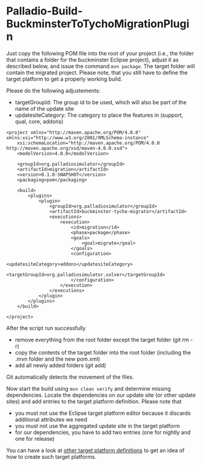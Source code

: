 # Palladio-Build-BuckminsterToTychoMigrationPlugin

Just copy the following POM file into the root of your project (i.e., the folder that contains a folder for the buckminster Eclipse project), adjust it as described below, and issue the command `mvn package`. The target folder will contain the migrated project. Please note, that you still have to define the target platform to get a properly working build.

Please do the following adjustements:
* targetGroupId: The group id to be used, which will also be part of the name of the update site
* updatesiteCategory: The category to place the features in (support, qual, core, addons)

```
<project xmlns="http://maven.apache.org/POM/4.0.0" xmlns:xsi="http://www.w3.org/2001/XMLSchema-instance"
	xsi:schemaLocation="http://maven.apache.org/POM/4.0.0 http://maven.apache.org/xsd/maven-4.0.0.xsd">
	<modelVersion>4.0.0</modelVersion>

	<groupId>org.palladiosimulator</groupId>
	<artifactId>migration</artifactId>
	<version>0.1.0-SNAPSHOT</version>
	<packaging>pom</packaging>

	<build>
		<plugins>
			<plugin>
				<groupId>org.palladiosimulator</groupId>
				<artifactId>buckminster-tycho-migrator</artifactId>
				<executions>
					<execution>
						<id>migration</id>
						<phase>package</phase>
						<goals>
							<goal>migrate</goal>
						</goals>
						<configuration>
							<updatesiteCategory>addons</updatesiteCategory>
							<targetGroupId>org.palladiosimulator.solver</targetGroupId>
						</configuration>
					</execution>
				</executions>
			</plugin>
		</plugins>
	</build>

</project>

```

After the script run successfully
* remove everything from the root folder except the target folder (git rm -r)
* copy the contents of the target folder into the root folder (including the .mvn folder and the new pom.xml)
* add all newly added folders (git add)

Git automatically detects the movement of the files.

Now start the build using `mvn clean verify` and determine missing dependencies. Locate the dependencies on our update site (or other update sites) and add entries to the target platform definition. Please note that
* you must not use the Eclipse target platform editor because it discards additional attributes we need
* you must not use the aggregated update site in the target platform
* for our dependencies, you have to add two entries (one for nightly and one for release)

You can have a look at [other target platform definitions](https://github.com/PalladioSimulator/Palladio-Analyzer-SimuLizar/blob/master/releng/org.palladiosimulator.simulizar.targetplatform/tp.target) to get an idea of how to create such target platforms.
